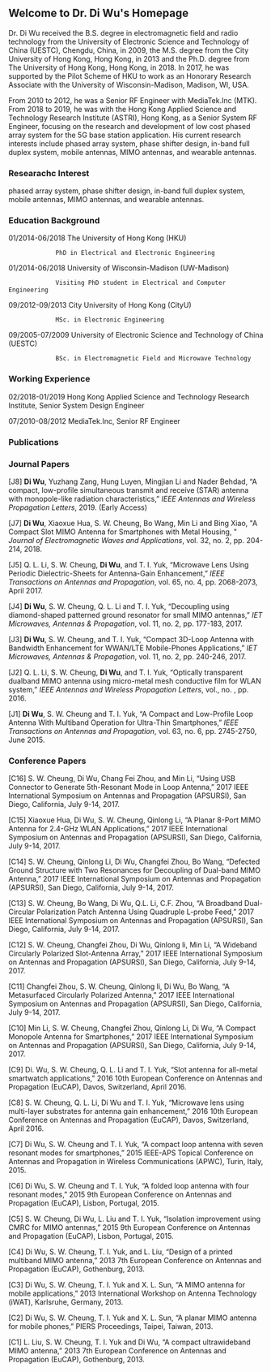 ## Welcome to Dr. Di Wu's Homepage

Dr. Di Wu received the B.S. degree in electromagnetic field and radio technology from the University of Electronic Science and Technology of China (UESTC), Chengdu, China, in 2009, the M.S. degree from the City University of Hong Kong, Hong Kong, in 2013 and the Ph.D. degree from The University of Hong Kong, Hong Kong, in 2018. In 2017, he was supported by the Pilot Scheme of HKU to work as an Honorary Research Associate with the University of Wisconsin-Madison, Madison, WI, USA. 

From 2010 to 2012, he was a Senior RF Engineer with MediaTek.Inc (MTK). From 2018 to 2019, he was with the Hong Kong Applied Science and Technology Research Institute (ASTRI), Hong Kong, as a Senior System RF Engineer, focusing on the research and development of low cost phased array system for the 5G base station application. His current research interests include phased array system, phase shifter design, in-band full duplex system, mobile antennas, MIMO antennas, and wearable antennas.

### Researachc Interest
phased array system, phase shifter design, in-band full duplex system, mobile antennas, MIMO antennas, and wearable antennas.

### Education Background
01/2014-06/2018  The University of Hong Kong (HKU)

                 PhD in Electrical and Electronic Engineering
 		 
01/2014-06/2018  University of Wisconsin-Madison (UW-Madison) 

                 Visiting PhD student in Electrical and Computer Engineering
        
09/2012-09/2013  City University of Hong Kong (CityU)

                 MSc. in Electronic Engineering   
                       	                                                   
09/2005-07/2009	 University of Electronic Science and Technology of China (UESTC)

                 BSc. in Electromagnetic Field and Microwave Technology

### Working Experience
02/2018-01/2019 Hong Kong Applied Science and Technology Research Institute, Senior System Design Engineer

07/2010-08/2012 MediaTek.Inc, Senior RF Engineer

### Publications

### Journal Papers

[J8] **Di Wu**, Yuzhang Zang, Hung Luyen, Mingjian Li and Nader Behdad, “A compact, low-profile simultaneous transmit and receive (STAR) antenna with monopole-like radiation characteristics,” *IEEE Antennas and Wireless Propagation Letters*, 2019. (Early Access)

[J7] **Di Wu**, Xiaoxue Hua, S. W. Cheung, Bo Wang, Min Li and Bing Xiao, "A Compact Slot MIMO Antenna for Smartphones with Metal Housing, " *Journal of Electromagnetic Waves and Applications*, vol. 32, no. 2, pp. 204-214, 2018.

[J5] Q. L. Li, S. W. Cheung, **Di Wu**, and T. I. Yuk, “Microwave Lens Using Periodic Dielectric-Sheets for Antenna-Gain Enhancement,” *IEEE Transactions on Antennas and Propagation*, vol. 65, no. 4, pp. 2068-2073, April 2017.

[J4] **Di Wu**, S. W. Cheung, Q. L. Li and T. I. Yuk, “Decoupling using diamond-shaped patterned ground resonator for small MIMO antennas,” *IET Microwaves, Antennas & Propagation*, vol. 11, no. 2, pp. 177-183, 2017.

[J3] **Di Wu**, S. W. Cheung, and T. I. Yuk, “Compact 3D-Loop Antenna with Bandwidth Enhancement for WWAN/LTE Mobile-Phones Applications,” *IET Microwaves, Antennas & Propagation*, vol. 11, no. 2, pp. 240-246, 2017.

[J2] Q. L. Li, S. W. Cheung, **Di Wu**, and T. I. Yuk, “Optically transparent dualband MIMO antenna using micro-metal mesh conductive film for WLAN system,” *IEEE Antennas and Wireless Propagation Letters*, vol., no. , pp. 2016.

[J1] **Di Wu**, S. W. Cheung and T. I. Yuk, “A Compact and Low-Profile Loop Antenna With Multiband Operation for Ultra-Thin Smartphones,” *IEEE Transactions on Antennas and Propagation*, vol. 63, no. 6, pp. 2745-2750, June 2015.

### Conference Papers

[C16] S. W. Cheung, Di Wu, Chang Fei Zhou, and Min Li, “Using USB Connector to Generate 5th-Resonant Mode in Loop Antenna,” 2017 IEEE International Symposium on Antennas and Propagation (APSURSI), San Diego, California, July 9-14, 2017.

[C15] Xiaoxue Hua, Di Wu, S. W. Cheung, Qinlong Li, “A Planar 8-Port MIMO Antenna for 2.4-GHz WLAN Applications,” 2017 IEEE International Symposium on Antennas and Propagation (APSURSI), San Diego, California, July 9-14, 2017.

[C14] S. W. Cheung, Qinlong Li, Di Wu, Changfei Zhou, Bo Wang, “Defected Ground Structure with Two Resonances for Decoupling of Dual-band MIMO Antenna,” 2017 IEEE International Symposium on Antennas and Propagation (APSURSI), San Diego, California, July 9-14, 2017.

[C13] S. W. Cheung, Bo Wang, Di Wu, Q.L. Li, C.F. Zhou, “A Broadband Dual-Circular Polarization Patch Antenna Using Quadruple L-probe Feed,” 2017 IEEE International Symposium on Antennas and Propagation (APSURSI), San Diego, California, July 9-14, 2017.

[C12] S. W. Cheung, Changfei Zhou, Di Wu, Qinlong li, Min Li, “A Wideband Circularly Polarized Slot-Antenna Array,” 2017 IEEE International Symposium on Antennas and Propagation (APSURSI), San Diego, California, July 9-14, 2017.

[C11] Changfei Zhou, S. W. Cheung, Qinlong li, Di Wu, Bo Wang, “A Metasurfaced Circularly Polarized Antenna,” 2017 IEEE International Symposium on Antennas and Propagation (APSURSI), San Diego, California, July 9-14, 2017.

[C10] Min Li, S. W. Cheung, Changfei Zhou, Qinlong Li, Di Wu, “A Compact Monopole Antenna for Smartphones,” 2017 IEEE International Symposium on Antennas and Propagation (APSURSI), San Diego, California, July 9-14, 2017.

[C9] Di. Wu, S. W. Cheung, Q. L. Li and T. I. Yuk, “Slot antenna for all-metal smartwatch applications,” 2016 10th European Conference on Antennas and Propagation (EuCAP), Davos, Switzerland, April 2016.

[C8] S. W. Cheung, Q. L. Li, Di Wu and T. I. Yuk, “Microwave lens using multi-layer substrates for antenna gain enhancement,” 2016 10th European Conference on Antennas and Propagation (EuCAP), Davos, Switzerland, April 2016.

[C7] Di Wu, S. W. Cheung and T. I. Yuk, “A compact loop antenna with seven resonant modes for smartphones,” 2015 IEEE-APS Topical Conference on Antennas and Propagation in Wireless Communications (APWC), Turin, Italy, 2015.

[C6] Di Wu, S. W. Cheung and T. I. Yuk, “A folded loop antenna with four resonant modes,” 2015 9th European Conference on Antennas and Propagation (EuCAP), Lisbon, Portugal, 2015.

[C5] S. W. Cheung, Di Wu, L. Liu and T. I. Yuk, “Isolation improvement using CMRC for MIMO antennas,” 2015 9th European Conference on Antennas and Propagation (EuCAP), Lisbon, Portugal, 2015.

[C4] Di Wu, S. W. Cheung, T. I. Yuk, and L. Liu, “Design of a printed multiband MIMO antenna,” 2013 7th European Conference on Antennas and Propagation (EuCAP), Gothenburg, 2013.

[C3] Di Wu, S. W. Cheung, T. I. Yuk and X. L. Sun, “A MIMO antenna for mobile applications,” 2013 International Workshop on Antenna Technology (iWAT), Karlsruhe, Germany, 2013.

[C2] Di Wu, S. W. Cheung, T. I. Yuk and X. L. Sun, “A planar MIMO antenna for mobile phones,” PIERS Proceedings, Taipei, Taiwan, 2013.

[C1] L. Liu, S. W. Cheung, T. I. Yuk and Di Wu, “A compact ultrawideband MIMO antenna,” 2013 7th European Conference on Antennas and Propagation (EuCAP), Gothenburg, 2013.

